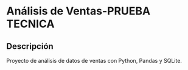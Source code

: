 # Análisis de Ventas-PRUEBA TECNICA

## Descripción
Proyecto de análisis de datos de ventas con Python, Pandas y SQLite.
